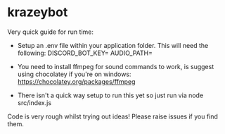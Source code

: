# krazeybot

Very quick guide for run time:
- Setup an .env file within your application folder. This will need the following:
DISCORD_BOT_KEY=<KEY>
AUDIO_PATH=<PATH>
  
- You need to install ffmpeg for sound commands to work, is suggest using chocolatey if you're on windows: https://chocolatey.org/packages/ffmpeg

- There isn't a quick way setup to run this yet so just run via node src/index.js

Code is very rough whilst trying out ideas! Please raise issues if you find them.
